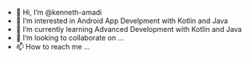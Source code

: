 - 👋 Hi, I’m @kenneth-amadi
- 👀 I’m interested in Android App Develpment with Kotlin and Java
- 🌱 I’m currently learning Advanced Development with Kotlin and Java
- 💞️ I’m looking to collaborate on ...
- 📫 How to reach me ...

<!---
kenneth-amadi/kenneth-amadi is a ✨ special ✨ repository because its `README.md` (this file) appears on your GitHub profile.
You can click the Preview link to take a look at your changes.
--->
